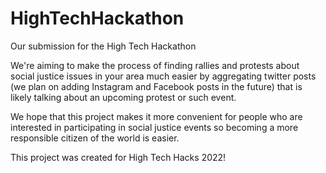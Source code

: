 # HighTechHackathon
Our submission for the High Tech Hackathon

We're aiming to make the process of finding rallies and protests about social justice issues in your area much easier by aggregating twitter posts (we plan on adding Instagram and Facebook posts in the future) that is likely talking about an upcoming protest or such event.

We hope that this project makes it more convenient for people who are interested in participating in social justice events so becoming a more responsible citizen of the world is easier.

This project was created for High Tech Hacks 2022!
